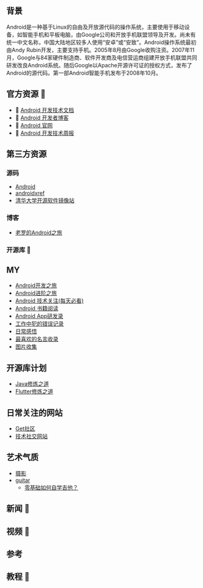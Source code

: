 ## 背景
Android是一种基于Linux的自由及开放源代码的操作系统，主要使用于移动设备，如智能手机和平板电脑，由Google公司和开放手机联盟领导及开发。尚未有统一中文名称，中国大陆地区较多人使用“安卓”或“安致”。Android操作系统最初由Andy Rubin开发，主要支持手机。2005年8月由Google收购注资。2007年11月，Google与84家硬件制造商、软件开发商及电信营运商组建开放手机联盟共同研发改良Android系统。随后Google以Apache开源许可证的授权方式，发布了Android的源代码。第一部Android智能手机发布于2008年10月。

## 官方资源 💼
- 👨 [Android 开发技术文档](https://developer.android.google.cn/)
- 🏃 [Android 开发者博客](https://android-developers.googleblog.com/)
- 👨 [Android 官网](https://developer.android.com/studio/index.html)
- 🏃 [Android 开发技术周报](https://www.androidweekly.cn/)

## 第三方资源

### 源码

- [Android](https://github.com/android)
- [androidxref](http://androidxref.com/)
- [清华大学开源软件镜像站](https://mirrors.tuna.tsinghua.edu.cn/help/AOSP/)

### 博客

- [老罗的Android之旅](https://blog.csdn.net/luoshengyang)

### 开源库 🔧

## MY
- [Android开发之旅](https://github.com/qmsggg/qmsggg_BlogCollect/tree/master/MyStudyRecoder)
- [Android进阶之旅](https://github.com/qmsggg/qmsggg_BlogCollect/issues/186)
- [Android 技术关注(每天必看)](https://github.com/qmsggg/qmsggg_BlogCollect/issues/15)
- [Android 书籍阅读](https://github.com/qmsggg/qmsggg_BlogCollect/issues/17)
- [Android App研发录](https://github.com/qmsggg/qmsggg_BlogCollect/issues/36)
- [工作中犯的错误记录](https://github.com/qmsggg/qmsggg_BlogCollect/issues/18)
- [日常感悟](https://github.com/qmsggg/qmsggg_BlogCollect/issues/63)
- [最喜欢的名言收录](https://github.com/qmsggg/qmsggg_BlogCollect/issues/64)
- [图片收集](https://github.com/qmsggg/qmsggg_BlogCollect/issues/65)

## 开源库计划 
- [Java修炼之道](https://github.com/qmsggg/qmsggg_java/blob/master/README.md)
- [Flutter修炼之道](https://github.com/qmsggg/qmsggg_flutter)

## 日常关注的网站
- [Get社区](http://get.ftqq.com/?c=default)
- [技术社交网站](https://github.com/qmsggg/qmsggg_BlogCollect/issues/16)

## 艺术气质
- [摄影]()
- [guitar]()
  - [零基础如何自学吉他？](https://www.zhihu.com/question/19612472)

## 新闻 📃

## 视频 🎥

## 参考

## 教程 🍞
